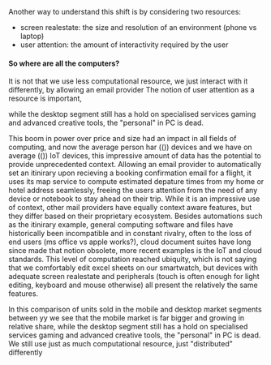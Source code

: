 
Another way to understand this shift is by considering two resources:
- screen realestate: the size and resolution of an environment (phone vs laptop)
- user attention: the amount of interactivity required by the user



#### So where are all the computers?



It is not that we use less computational resource, we just interact with it differently, by allowing an email provider  The notion of user attention as a resource is important,

while the desktop segment still has a hold on specialised services gaming and advanced creative tools, the "personal" in PC is dead.

 This boom in power over price and size had an impact in all fields of computing, and now the average person har (()) devices and we have on average (()) IoT devices, this impressive amount of data has the potential to provide unprecedented context. Allowing an email provider to automatically set an itinirary upon recieving a booking confirmation email for a flight, it uses its map service to compute estimated depature times from my home or hotel address seamlessly, freeing the users attention from the need of any device or notebook to stay ahead on their trip. While it is an impressive use of context, other mail providers have equally context aware features, but they differ based on their proprietary ecosystem. Besides automations such as the itinirary example, general computing software and files have historically been incompatible and in constant rivalry, often to the loss of end users (ms office vs apple works?), cloud document suites have long since made that notion obsolete, more recent examples is the IoT and cloud standards. This level of computation reached ubiquity, which is not saying that we comfortably edit excel sheets on our smartwatch, but devices with adequate screen realestate and peripherals (touch is often enough for light editing, keyboard and mouse otherwise) all present the relatively the same features.

In this comparison of units sold in the mobile and desktop market segments between yy we see that the mobile market is far bigger and growing in relative share, while the desktop segment still has a hold on specialised services gaming and advanced creative tools, the "personal" in PC is dead.
We still use just as much computational resource, just "distributed" differently
